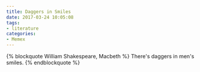 ```yaml
---
title: Daggers in Smiles
date: 2017-03-24 10:05:08
tags:
- literature
categories:
- Memex
---
```


{% blockquote William Shakespeare, Macbeth %}
There's daggers in men's smiles.
{% endblockquote %}
